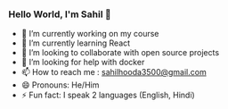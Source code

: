 ### Hello World, I'm Sahil 👋

- 🔭 I’m currently working on my course
- 🌱 I’m currently learning React
- 👯 I’m looking to collaborate with open source projects
- 🤔 I’m looking for help with docker
- 📫 How to reach me : sahilhooda3500@gmail.com
- 😄 Pronouns: He/Him
- ⚡ Fun fact: I speak 2 languages (English, Hindi)
